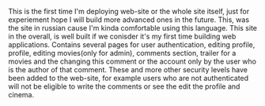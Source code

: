 This is the first time I'm deploying web-site or the whole site itself, just for experiement hope I will build more advanced ones in the future. This, was the site in russian cause I'm kinda comfortable using this
language. This site in the overall, is well built if we conisder it's my first time building web applications. Contains several pages for user authentication, editing profile, profile, editing movies(only for admin),
comments section, trailer for a movies and the changing this comment or the account only by the user who is the author of that comment. These and more other security levels have been added to the web-site, for example
users who are not authenticated will not be eligible to write the comments or see the edit the profile and cinema.

